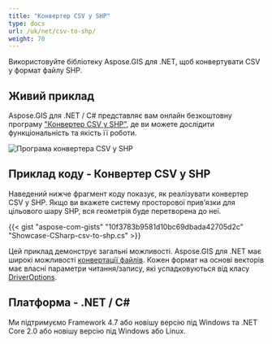 ```yaml
---
title: "Конвертер CSV у SHP"
type: docs
url: /uk/net/csv-to-shp/
weight: 70
---
```


Використовуйте бібліотеку Aspose.GIS для .NET, щоб конвертувати CSV у формат файлу SHP.

## **Живий приклад**

Aspose.GIS для .NET / C# представляє вам онлайн безкоштовну програму ["Конвертер CSV у SHP"](https://products.aspose.app/gis/conversion/csv-to-shp), де ви можете дослідити функціональність та якість її роботи.

![Програма конвертера CSV у SHP](conversion.png)

## **Приклад коду - Конвертер CSV у SHP**

Наведений нижче фрагмент коду показує, як реалізувати конвертер CSV у SHP. Якщо ви вкажете систему просторової прив’язки для цільового шару SHP, вся геометрія буде перетворена до неї. 

{{< gist "aspose-com-gists" "10f3783b9581d10bc69dbada42705d2c" "Showcase-CSharp-csv-to-shp.cs" >}}

Цей приклад демонструє загальні можливості. Aspose.GIS для .NET має широкі можливості [конвертації файлів](https://docs.aspose.com/gis/net/vector-layers/). Кожен формат на основі векторів має власні параметри читання/запису, які успадковуються від класу [DriverOptions](https://reference.aspose.com/gis/net/aspose.gis/driveroptions).

## **Платформа - .NET / C#**

Ми підтримуємо Framework 4.7 або новішу версію під Windows та .NET Core 2.0 або новішу версію під Windows або Linux.
